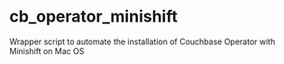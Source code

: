 # cb_operator_minishift
Wrapper script to automate the installation of Couchbase Operator with Minishift on Mac OS
